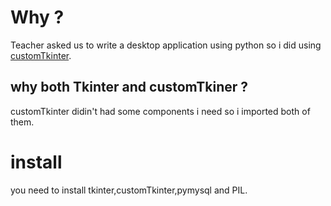 # Why ?

Teacher asked us to write a desktop application using python so i did using [customTkinter](https://github.com/TomSchimansky/CustomTkinter).

## why both Tkinter and customTkiner ?

customTkinter didin't had some components i need so i imported both of them.

# install 

you need to install tkinter,customTkinter,pymysql and PIL.
